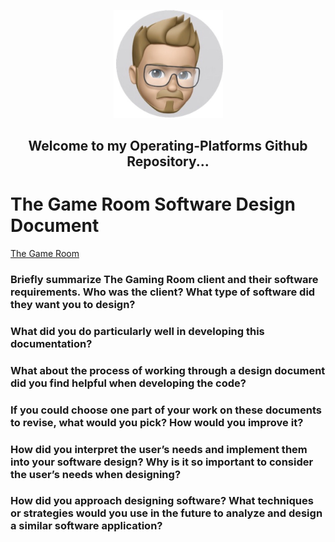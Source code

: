 <p align="center"><img src="https://github.com/va-nilla-gorilla/CPlusPlus/blob/main/thumbnail_IMG_0037.jpg?raw=true" width="175" title="hover text"></p>

<h2 align="center"> Welcome to my Operating-Platforms Github Repository...</h2>

<h1>The Game Room Software Design Document</h1>

<a href="https://github.com/va-nilla-gorilla/CPlusPlus/tree/main/Project1/Project1/src">The Game Room</a>

<h3>Briefly summarize The Gaming Room client and their software requirements. Who was the client? What type of software did they want you to design?</h3>

<h3>What did you do particularly well in developing this documentation?</h3>

<h3>What about the process of working through a design document did you find helpful when developing the code?</h3>

<h3>If you could choose one part of your work on these documents to revise, what would you pick? How would you improve it?</h3>

<h3>How did you interpret the user’s needs and implement them into your software design? Why is it so important to consider the user’s needs when designing?</h3>

<h3>How did you approach designing software? What techniques or strategies would you use in the future to analyze and design a similar software application?</h3>
